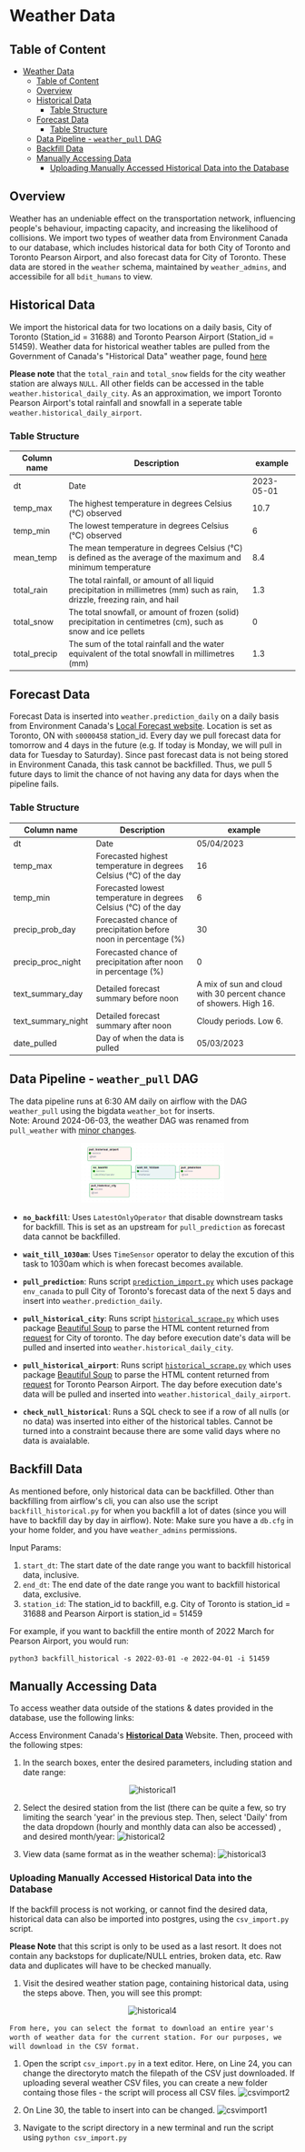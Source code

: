 # Weather Data
## Table of Content
- [Weather Data](#weather-data)
  - [Table of Content](#table-of-content)
  - [Overview](#overview)
  - [Historical Data](#historical-data)
    - [Table Structure](#table-structure)
  - [Forecast Data](#forecast-data)
    - [Table Structure](#table-structure-1)
  - [Data Pipeline - `weather_pull` DAG](#data-pipeline---weather_pull-dag)
  - [Backfill Data](#backfill-data)
  - [Manually Accessing Data](#manually-accessing-data)
    - [Uploading Manually Accessed Historical Data into the Database](#uploading-manually-accessed-historical-data-into-the-database)

## Overview
Weather has an undeniable effect on the transportation network, influencing people's behaviour, impacting capacity, and increasing the likelihood of collisions. We import two types of weather data from Environment Canada to our database, which includes historical data for both City of Toronto and Toronto Pearson Airport, and also forecast data for City of Toronto. These data are stored in the `weather` schema, maintained by `weather_admins`, and accessibile for all `bdit_humans` to view. 

## Historical Data

We import the historical data for two locations on a daily basis, City of Toronto (Station_id = 31688) and Toronto Pearson Airport (Station_id = 51459). Weather data for historical weather tables are pulled from the Government of Canada's "Historical Data" weather page, found [here](https://climate.weather.gc.ca/historical_data/search_historic_data_e.html)

**Please note** that the `total_rain` and `total_snow` fields for the city weather station are always `NULL`. All other fields can be accessed in the table `weather.historical_daily_city`. As an approximation, we import Toronto Pearson Airport's total rainfall and snowfall in a seperate table `weather.historical_daily_airport`. 

### Table Structure
| Column name  | Description                                                                                                                      | example    |
|--------------|----------------------------------------------------------------------------------------------------------------------------------|------------|
| dt           | Date                                                                                                                             | 2023-05-01 |
| temp_max     | The   highest temperature in degrees Celsius (°C) observed                                                                       | 10.7       |
| temp_min     | The   lowest temperature in degrees Celsius (°C) observed                                                                        | 6          |
| mean_temp    | The   mean temperature in degrees Celsius (°C) is defined as the average of the   maximum and minimum temperature                | 8.4        |
| total_rain   | The   total rainfall, or amount of all liquid precipitation in millimetres (mm)   such as rain, drizzle, freezing rain, and hail | 1.3        |
| total_snow   | The   total snowfall, or amount of frozen (solid) precipitation in centimetres   (cm), such as snow and ice pellets              | 0          |
| total_precip | The   sum of the total rainfall and the water equivalent of the total snowfall in   millimetres (mm)                             | 1.3        |


## Forecast Data

Forecast Data is inserted into `weather.prediction_daily` on a daily basis from Environment Canada's [Local Forecast website](https://weather.gc.ca/city/pages/on-143_metric_e.html). Location is set as Toronto, ON with `s0000458` station_id. Every day we pull forecast data for tomorrow and 4 days in the future (e.g. If today is Monday, we will pull in data for Tuesday to Saturday). Since past forecast data is not being stored in Environment Canada, this task cannot be backfilled. Thus, we pull 5 future days to limit the chance of not having any data for days when the pipeline fails.  

### Table Structure
| Column name        | Description                                                       | example                                                            |
|--------------------|-------------------------------------------------------------------|--------------------------------------------------------------------|
| dt                 | Date                                                              | 05/04/2023                                                         |
| temp_max           | Forecasted highest temperature in degrees Celsius (°C) of the day | 16                                                                 |
| temp_min           | Forecasted lowest temperature in degrees Celsius (°C) of the day  | 6                                                                  |
| precip_prob_day    | Forecasted chance of precipitation before noon in percentage (%)  | 30                                                                 |
| precip_proc_night  | Forecasted chance of precipitation after noon in percentage (%)   | 0                                                                  |
| text_summary_day   | Detailed forecast summary before noon                             | A mix of sun and cloud with 30 percent chance of showers. High 16. |
| text_summary_night | Detailed forecast summary after noon                              | Cloudy periods. Low 6.                                             |
| date_pulled        | Day of when the data is pulled                                    | 05/03/2023                                                         |


## Data Pipeline - `weather_pull` DAG

The data pipeline runs at 6:30 AM daily on airflow with the DAG `weather_pull` using the bigdata `weather_bot` for inserts.  
Note: Around 2024-06-03, the weather DAG was renamed from `pull_weather` with [minor changes](https://github.com/CityofToronto/bdit_data-sources/pull/976).

<p align="center">
    <img src="weather_pull_graph.png" alt="weather_pull DAG graph" width="50%"/>
</p>

- **`no_backfill`**: Uses `LatestOnlyOperator` that disable downstream tasks for backfill. This is set as an upstream for `pull_prediction` as forecast data cannot be backfilled.
 
- **`wait_till_1030am`**: Uses `TimeSensor` operator to delay the excution of this task to 1030am which is when forecast becomes available.  
 
- **`pull_prediction`**: Runs script [`prediction_import.py`](./prediction_import.py) which uses package `env_canada` to pull City of Toronto's forecast data of the next 5 days and insert into `weather.prediction_daily`. 
 
- **`pull_historical_city`**: Runs script [`historical_scrape.py`](./historical_scrape.py) which uses package [Beautiful Soup](https://www.crummy.com/software/BeautifulSoup/bs4/doc/) to parse the HTML content returned from [request](https://docs.python-requests.org/en/master/user/quickstart/#make-a-request) for City of toronto. The day before execution date's data will be pulled and inserted into `weather.historical_daily_city`.
 
- **`pull_historical_airport`**: Runs script [`historical_scrape.py`](./historical_scrape.py) which uses package [Beautiful Soup](https://www.crummy.com/software/BeautifulSoup/bs4/doc/) to parse the HTML content returned from [request](https://docs.python-requests.org/en/master/user/quickstart/#make-a-request) for Toronto Pearson Airport. The day before execution date's data will be pulled and inserted into `weather.historical_daily_airport`.

- **`check_null_historical`**: Runs a SQL check to see if a row of all nulls (or no data) was inserted into either of the historical tables. Cannot be turned into a constraint because there are some valid days where no data is avaialable. 

## Backfill Data

As mentioned before, only historical data can be backfilled. Other than backfilling from airflow's cli, you can also use the script `backfill_historical.py` for when you backfill a lot of dates (since you will have to backfill day by day in airflow). Note: Make sure you have a `db.cfg` in your home folder, and you have `weather_admins` permissions.

Input Params:
1) `start_dt`: The start date of the date range you want to backfill historical data, inclusive. 
2) `end_dt`: The end date of the date range you want to backfill historical data, exclusive.
3) `station_id`: The station_id to backfill, e.g. City of Toronto is station_id = 31688 and Pearson Airport is station_id = 51459

For example, if you want to backfill the entire month of 2022 March for Pearson Airport, you would run:
```
python3 backfill_historical -s 2022-03-01 -e 2022-04-01 -i 51459
```

## Manually Accessing Data
To access weather data outside of the stations & dates provided in the database, use the following links:

Access Environment Canada's [**Historical Data**](https://climate.weather.gc.ca/historical_data/search_historic_data_e.html) Website. Then, proceed with the following stpes:

1. In the search boxes, enter the desired parameters, including station and date range:
<p align="center">
    <img src="https://github.com/CityofToronto/bdit_data-sources/assets/10802231/a899a6f7-beee-451d-b9a3-916be7cf76d0" alt="historical1" width="70%"/>
</p>

2. Select the desired station from the list (there can be quite a few, so try limiting the search 'year' in the previous step. Then, select 'Daily' from the data dropdown (hourly and monthly data can also be accessed) , and desired month/year:
![historical2](https://github.com/CityofToronto/bdit_data-sources/assets/10802231/e54cb6b4-cfb9-458e-90ab-4ae1018ed7a1)


3. View data (same format as in the weather schema):
![historical3](https://github.com/CityofToronto/bdit_data-sources/assets/10802231/1195b550-b8f8-451a-a1a9-96c04ae811b9)


### Uploading Manually Accessed Historical Data into the Database
If the backfill process is not working, or cannot find the desired data, historical data can also be imported into postgres, using the `csv_import.py` script. 

**Please Note** that this script is only to be used as a last resort. It does not contain any backstops for duplicate/NULL entries, broken data, etc. Raw data and duplicates will have to be checked manually.

1. Visit the desired weather station page, containing historical data, using the steps above. Then, you will see this prompt:
<p align="center">
    <img src="https://github.com/CityofToronto/bdit_data-sources/assets/10802231/c1b08bfe-ae12-4487-9bb4-efed3602fb64" alt="historical4" width="40%"/>
</p>

    From here, you can select the format to download an entire year's worth of weather data for the current station. For our purposes, we will download in the CSV format.

1. Open the script `csv_import.py` in a text editor. Here, on Line 24, you can change the directoryto match the filepath of the CSV just downloaded. If uploading several weather CSV files, you can create a new folder containg those files - the script will process all CSV files.
![csvimport2](https://github.com/CityofToronto/bdit_data-sources/assets/10802231/23d24ee8-f7f2-4388-a8fc-225ee1c90ac7)

1. On Line 30, the table to insert into can be changed. 
![csvimport1](https://github.com/CityofToronto/bdit_data-sources/assets/10802231/2b959cb9-e39e-417f-b6b6-2a6dddea67d9)

1. Navigate to the script directory in a new terminal and run the script using `python csv_import.py`
